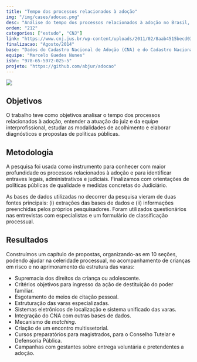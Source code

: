 ```yaml
---
title: "Tempo dos processos relacionados à adoção"
img: "/img/cases/adocao.png"
desc: "Análise do tempo dos processos relacionados à adoção no Brasil, especialmente de processos relativos a desconstituição do poder familiar."
ordem: "212"
categories: ["estudo", "CNJ"]
link: "https://www.cnj.jus.br/wp-content/uploads/2011/02/8aab4515becd037933960ba8e91e1efc.pdf"
finalizacao: "Agosto/2014"
base: "Dados do Cadastro Nacional de Adoção (CNA) e do Cadastro Nacional de Crianças Acolhidas (CNCA) e dos Tribunais de Justiça."
equipe: "Marcelo Guedes Nunes"
isbn: "978-65-5972-025-5"
projeto: "https://github.com/abjur/adocao"
---
```


![](/img/cases/adocao.png)

## Objetivos

O trabalho teve como objetivos analisar o tempo dos processos relacionados à adoção, entender a atuação do juiz e da equipe interprofissional, estudar as modalidades de acolhimento e elaborar diagnósticos e propostas de políticas públicas.

## Metodologia

A pesquisa foi usada como instrumento para conhecer com maior profundidade os processos relacionados à adoção e para identificar entraves legais, administrativos e judiciais. Finalizamos com orientações de políticas públicas de qualidade e medidas concretas do Judiciário.

As bases de dados utilizadas no decorrer da pesquisa vieram de duas fontes principais: (i) extrações das bases de dados e (ii) informações preenchidas pelos próprios pesquisadores. Foram utilizados questionários nas entrevistas com especialistas e um formulário de classificação processual.

## Resultados

Construímos um capítulo de propostas, organizando-as em 10 seções, podendo ajudar na celeridade processual, no acompanhamento de crianças em risco e no aprimoramento da estrutura das varas:

- Supremacia dos direitos da criança ou adolescente.
- Critérios objetivos para ingresso da ação de destituição do poder familiar.
- Esgotamento de meios de citação pessoal.
- Estruturação das varas especializadas.
- Sistemas eletrônicos de localização e sistema unificado das varas.
- Integração do CNA com outras bases de dados.
- Mecanismo de *matching*.
- Criação de um encontro multissetorial.
- Cursos preparatórios para magistrados, para o Conselho Tutelar e Defensoria Pública.
- Campanhas com gestantes sobre entrega voluntária e pretendentes a adoção.



